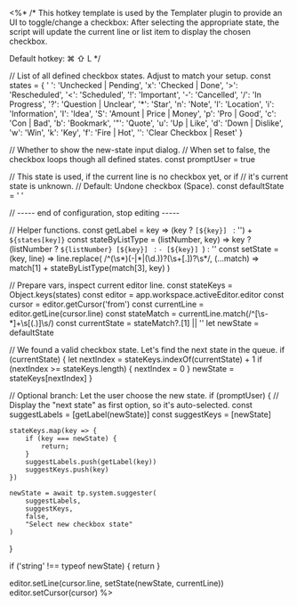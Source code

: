 <%*
/*
This hotkey template is used by the Templater plugin to provide an UI to toggle/change a checkbox: After selecting the appropriate state, the script will update the current line or list item to display the chosen checkbox.

Default hotkey: ⌘ ⇧ L
*/

// List of all defined checkbox states. Adjust to match your setup.
const states = {
    ' ': 'Unchecked | Pending',
    'x': 'Checked | Done',
    '>': 'Rescheduled',
    '<': 'Scheduled',
    '!': 'Important',
    '-': 'Cancelled',
    '/': 'In Progress',
    '?': 'Question | Unclear',
    '*': 'Star',
    'n': 'Note',
    'l': 'Location',
    'i': 'Information',
    'I': 'Idea',
    'S': 'Amount | Price | Money',
    'p': 'Pro | Good',
    'c': 'Con | Bad',
    'b': 'Bookmark',
    '"': 'Quote',
    'u': 'Up | Like',
    'd': 'Down | Dislike',
    'w': 'Win',
    'k': 'Key',
    'f': 'Fire | Hot',
    '': 'Clear Checkbox | Reset'
}

// Whether to show the new-state input dialog.
// When set to false, the checkbox loops though all defined states.
const promptUser = true

// This state is used, if the current line is no checkbox yet, or if
// it's current state is unknown.
// Default: Undone checkbox (Space).
const defaultState = ' '

// ----- end of configuration, stop editing -----

// Helper functions.
const getLabel = key => (key ? `[${key}] ` : '') + `${states[key]}`
const stateByListType = (listNumber, key) => key
    ? (listNumber ? `${listNumber} [${key}] ` : `- [${key}] `)
    : ''
const setState = (key, line) => line.replace(
    /^(\s*)(-|\*|(\d\.))?(\s+\[.\])?\s*/,
    (...match) => match[1] + stateByListType(match[3], key)
)

// Prepare vars, inspect current editor line.
const stateKeys = Object.keys(states)
const editor = app.workspace.activeEditor.editor
const cursor = editor.getCursor('from')
const currentLine = editor.getLine(cursor.line)
const stateMatch = currentLine.match(/^[\s-\*]+\s\[(.)\]\s/)
const currentState = stateMatch?.[1] || ''
let newState = defaultState

// We found a valid checkbox state. Let's find the next state in the queue.
if (currentState) {
    let nextIndex = stateKeys.indexOf(currentState) + 1
    if (nextIndex >= stateKeys.length) {
        nextIndex = 0
    }
    newState = stateKeys[nextIndex]
}

// Optional branch: Let the user choose the new state.
if (promptUser) {
    // Display the "next state" as first option, so it's auto-selected.
    const suggestLabels = [getLabel(newState)]
    const suggestKeys = [newState]

    stateKeys.map(key => {
        if (key === newState) {
            return;
        }
        suggestLabels.push(getLabel(key))
        suggestKeys.push(key)
    })

    newState = await tp.system.suggester(
        suggestLabels,
        suggestKeys,
        false,
        "Select new checkbox state"
    )
}

if ('string' !== typeof newState) {
    return
}

editor.setLine(cursor.line, setState(newState, currentLine))
editor.setCursor(cursor)
%>